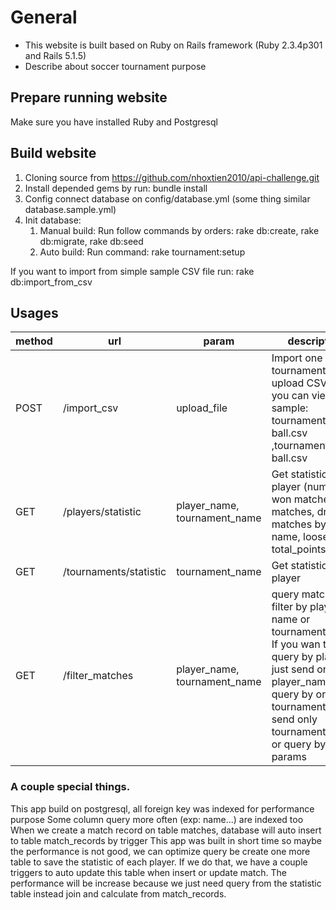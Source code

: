 # General

* This website is built based on Ruby on Rails framework (Ruby 2.3.4p301 and Rails 5.1.5)
* Describe about soccer tournament purpose

## Prepare running website
Make sure you have installed Ruby and Postgresql
## Build website
1. Cloning source from https://github.com/nhoxtien2010/api-challenge.git
2. Install depended gems by run: bundle install
3. Config connect database on config/database.yml (some thing similar database.sample.yml)
4. Init database:
    1. Manual build:
        Run follow commands by orders: rake db:create, rake db:migrate, rake db:seed
    2. Auto build:
Run command: rake tournament:setup


If you want to import from simple sample CSV file run: rake db:import_from_csv


## Usages
| method | url                    | param                        | description                                                                                                                                                                                            |
|--------|------------------------|------------------------------|--------------------------------------------------------------------------------------------------------------------------------------------------------------------------------------------------------|
| POST   | /import_csv            | upload_file                  | Import one tournament by upload CSV file, you can view sample: tournament 9 ball.csv ,tournament 10 ball.csv                                                                                           |
| GET    | /players/statistic     | player_name, tournament_name | Get statistic of 1 player (number of won matches, lost matches, drawn matches by player name, loose, total_points)                                                                                     |
| GET    | /tournaments/statistic | tournament_name              | Get statistic of all player                                                                                                                                                                            |
| GET    | /filter_matches        | player_name, tournament_name | query matches, filter by player name or tournament name. If you wan to query by player just send only player_name , query by only tournament just send only tournament_name, or query by both 2 params |

### A couple special things.
This app build on postgresql, all foreign key was indexed for performance purpose
Some column query more often (exp: name...) are indexed too
When we create a match record on table matches, database will auto insert to table match_records by trigger
This app was built in short time so maybe the performance is not good, we can optimize query be create one more table to save 
the statistic of each player. If we do that, we have a couple triggers to auto update this table when insert or update match. The performance will be increase because we just need query from the statistic table instead join and calculate from match_records. 






